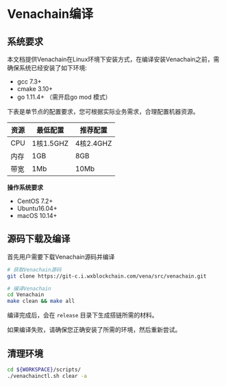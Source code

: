 # Venachain编译

## 系统要求

本文档提供Venachain在Linux环境下安装方式，在编译安装Venachain之前，需确保系统已经安装了如下环境:

-   gcc 7.3+
-   cmake 3.10+
-   go 1.11.4+ （需开启go mod 模式）

下表是单节点的配置要求，您可根据实际业务需求，合理配置机器资源。

| 资源 | 最低配置  | 推荐配置  |
| ---- | --------- | --------- |
| CPU  | 1核1.5GHZ | 4核2.4GHZ |
| 内存 | 1GB       | 8GB       |
| 带宽 | 1Mb       | 10Mb      |

**操作系统要求**

-   CentOS 7.2+
-   Ubuntu16.04+
-   macOS 10.14+

## 源码下载及编译

首先用户需要下载Venachain源码并编译

``` bash
# 获取Venachain源码
git clone https://git-c.i.wxblockchain.com/vena/src/venachain.git

# 编译Venachain
cd Venachain
make clean && make all
```

编译完成后，会在 `release` 目录下生成搭链所需的材料。

如果编译失败，请确保您正确安装了所需的环境，然后重新尝试。

## 清理环境

``` bash
cd ${WORKSPACE}/scripts/
./venachainctl.sh clear -a
```
